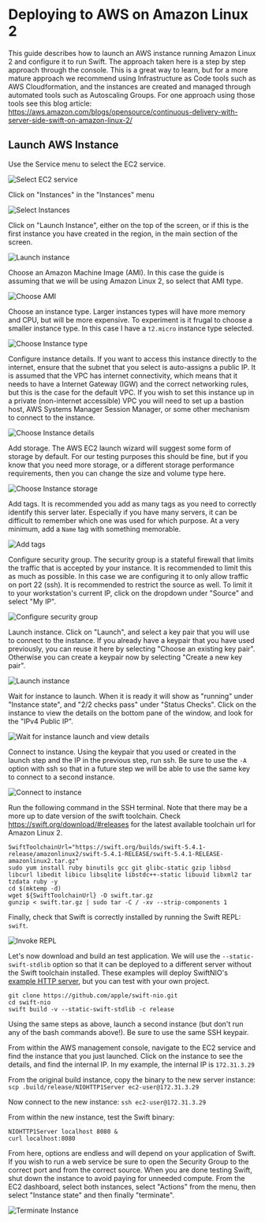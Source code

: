 # Deploying to AWS on Amazon Linux 2

This guide describes how to launch an AWS instance running Amazon Linux 2 and configure it to run Swift. The approach taken here is a step by step approach through the console. This is a great way to learn, but for a more mature approach we recommend using Infrastructure as Code tools such as AWS Cloudformation, and the instances are created and managed through automated tools such as Autoscaling Groups. For one approach using those tools see this blog article: https://aws.amazon.com/blogs/opensource/continuous-delivery-with-server-side-swift-on-amazon-linux-2/

## Launch AWS Instance

Use the Service menu to select the EC2 service.

![Select EC2 service](../images/aws/services.png)

Click on "Instances" in the "Instances" menu

![Select Instances](../images/aws/ec2.png)

Click on "Launch Instance", either on the top of the screen, or if this is the first instance you have created in the region, in the main section of the screen.

![Launch instance](../images/aws/launch-0.png)

Choose an Amazon Machine Image (AMI). In this case the guide is assuming that we will be using Amazon Linux 2, so select that AMI type.

![Choose AMI](../images/aws/launch-1.png)

Choose an instance type. Larger instances types will have more memory and CPU, but will be more expensive. To experiment is it frugal to choose a smaller instance type. In this case I have a `t2.micro` instance type selected.

![Choose Instance type](../images/aws/launch-2.png)

Configure instance details. If you want to access this instance directly to the internet, ensure that the subnet that you select is auto-assigns a public IP. It is assumed that the VPC has internet connectivity, which means that it needs to have a Internet Gateway (IGW) and the correct networking rules, but this is the case for the default VPC. If you wish to set this instance up in a private (non-internet accessible) VPC you will need to set up a bastion host, AWS Systems Manager Session Manager, or some other mechanism to connect to the instance.

![Choose Instance details](../images/aws/launch-3.png)

Add storage. The AWS EC2 launch wizard will suggest some form of storage by default. For our testing purposes this should be fine, but if you know that you need more storage, or a different storage performance requirements, then you can change the size and volume type here.

![Choose Instance storage](../images/aws/launch-4.png)

Add tags. It is recommended you add as many tags as you need to correctly identify this server later. Especially if you have many servers, it can be difficult to remember which one was used for which purpose. At a very minimum, add a `Name` tag with something memorable.

![Add tags](../images/aws/launch-5.png)

Configure security group. The security group is a stateful firewall that limits the traffic that is accepted by your instance. It is recommended to limit this as much as possible. In this case we are configuring it to only allow traffic on port 22 (ssh). It is recommended to restrict the source as well. To limit it to your workstation's current IP, click on the dropdown under "Source" and select "My IP".

![Configure security group](../images/aws/launch-6.png)

Launch instance. Click on "Launch", and select a key pair that you will use to connect to the instance. If you already have a keypair that you have used previously, you can reuse it here by selecting "Choose an existing key pair". Otherwise you can create a keypair now by selecting "Create a new key pair".

![Launch instance](../images/aws/launch-7.png)

Wait for instance to launch. When it is ready it will show as "running" under "Instance state", and "2/2 checks pass" under "Status Checks". Click on the instance to view the details on the bottom pane of the window, and look for the "IPv4 Public IP".

![Wait for instance launch and view details](../images/aws/ec2-list.png)

Connect to instance. Using the keypair that you used or created in the launch step and the IP in the previous step, run ssh. Be sure to use the `-A` option with ssh so that in a future step we will be able to use the same key to connect to a second instance.

![Connect to instance](../images/aws/ssh-0.png)

Run the following command in the SSH terminal. Note that there may be a more up to date version of the swift toolchain. Check https://swift.org/download/#releases for the latest available toolchain url for Amazon Linux 2.

```
SwiftToolchainUrl="https://swift.org/builds/swift-5.4.1-release/amazonlinux2/swift-5.4.1-RELEASE/swift-5.4.1-RELEASE-amazonlinux2.tar.gz"
sudo yum install ruby binutils gcc git glibc-static gzip libbsd libcurl libedit libicu libsqlite libstdc++-static libuuid libxml2 tar tzdata ruby -y
cd $(mktemp -d)
wget ${SwiftToolchainUrl} -O swift.tar.gz
gunzip < swift.tar.gz | sudo tar -C / -xv --strip-components 1
```

Finally, check that Swift is correctly installed by running the Swift REPL: `swift`.

![Invoke REPL](../images/aws/repl.png)

Let's now download and build an test application. We will use the `--static-swift-stdlib` option so that it can be deployed to a different server without the Swift toolchain installed. These examples will deploy SwiftNIO's [example HTTP server](https://github.com/apple/swift-nio/tree/master/Sources/NIOHTTP1Server), but you can test with your own project.

```
git clone https://github.com/apple/swift-nio.git
cd swift-nio
swift build -v --static-swift-stdlib -c release
```

Using the same steps as above, launch a second instance (but don't run any of the bash commands above!). Be sure to use the same SSH keypair.

From within the AWS management console, navigate to the EC2 service and find the instance that you just launched. Click on the instance to see the details, and find the internal IP. In my example, the internal IP is `172.31.3.29`

From the original build instance, copy the binary to the new server instance:
```scp .build/release/NIOHTTP1Server ec2-user@172.31.3.29```

Now connect to the new instance:
```ssh ec2-user@172.31.3.29```

From within the new instance, test the Swift binary:
```
NIOHTTP1Server localhost 8080 &
curl localhost:8080
```

From here, options are endless and will depend on your application of Swift. If you wish to run a web service be sure to open the Security Group to the correct port and from the correct source. When you are done testing Swift, shut down the instance to avoid paying for unneeded compute. From the EC2 dashboard, select both instances, select "Actions" from the menu, then select "Instance state" and then finally "terminate".

![Terminate Instance](../images/aws/terminate.png)


